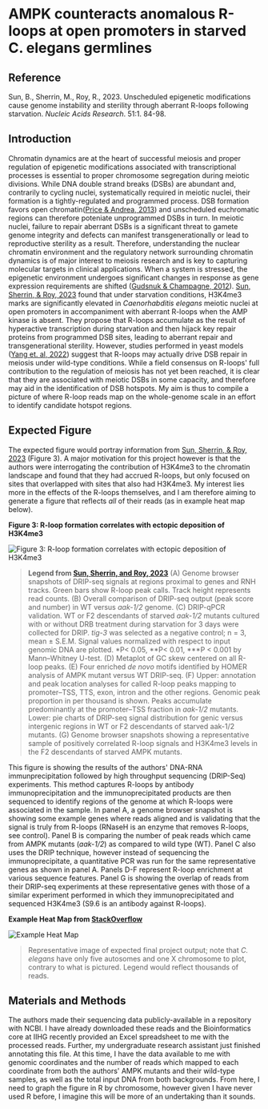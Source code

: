 # AMPK counteracts anomalous R-loops at open promoters in starved C. elegans germlines

## Reference
Sun, B., Sherrin, M., Roy, R., 2023. Unscheduled epigenetic modifications cause 
genome instability and sterility through aberrant R-loops following starvation. 
*Nucleic Acids Research*. 51:1. 84-98. 

## Introduction

Chromatin dynamics are at the heart of successful meiosis and proper regulation of 
epigenetic modifications associated with transcriptional processes is essential to 
proper chromosome segregation during meiotic divisions. While DNA double strand 
breaks (DSBs) are abundant and, contrarily to cycling nuclei, systematically 
required in meiotic nuclei, their formation is a tightly-regulated and programmed 
process. DSB formation favors open chromatin([Price & Andrea, 
2013](https://www.ncbi.nlm.nih.gov/pmc/articles/PMC3670600/)) and unscheduled 
euchromatic regions can therefore poteniate unprogrammed DSBs in turn. In meiotic 
nuclei, failure to repair aberrant DSBs is a significant threat to gamete genome 
integrity and defects can manifest transgenerationally or lead to 
reproductive sterility as a result. Therefore, understanding the nuclear chromatin 
environment and the regulatory network surrounding chromatin dynamics is of major 
interest to meiosis research and is key to capturing molecular targets in clinical 
applications. When a system is stressed, the epigenetic environment undergoes 
significant changes in response as gene expression requirements are shifted ([Gudsnuk 
& Champagne, 2012](https://www.ncbi.nlm.nih.gov/pmc/articles/PMC4021821/)). [Sun, 
Sherrin, & Roy, 2023](https://academic.oup.com/nar/article/51/1/84/68876020) found 
that under starvation conditions, H3K4me3 marks are significantly elevated in 
*Caenorhabditis elegans* meiotic nuclei at open promoters in accompaniment with 
aberrant R-loops when the AMP kinase is absent. They propose that R-loops accumulate 
as the result of hyperactive transcription during starvation and then hijack key 
repair proteins from programmed DSB sites, leading to aberrant repair and 
transgenerational sterility. However, studies performed in yeast models ([Yang et. 
al, 2022](https://www.sciencedirect.com/science/article/pii/S2211124721015916)) 
suggest that R-loops may actually drive DSB repair in meiosis under wild-type conditions. 
While a field consensus on R-loops' full contribution to the regulation of meiosis 
has not yet been reached, it is clear that they are associated with meiotic DSBs in 
some capacity, and therefore may aid in the identification of DSB hotspots. My aim is 
thus to compile a picture of where R-loop reads map on the whole-genome scale in an 
effort to identify candidate hotspot regions.   


## Expected Figure

The expected figure would portray information from [Sun, Sherrin, & Roy, 
2023](https://www.sciencedirect.com/science/article/pii/S2211124721015916) (Figure 
3). A major motivation for this project however is that the authors were interrogating 
the contribution of H3K4me3 to the chromatin landscape and found that they had accrued R-loops, but 
only focused on sites that overlapped with sites that also had H3K4me3. My interest 
lies more in the effects of the R-loops themselves, and I am therefore aiming to 
generate a figure that reflects *all* of their reads (as in example heat map below). 

**Figure 3: R-loop formation correlates with ectopic deposition of
H3K4me3**

![Figure 3: R-loop formation correlates with ectopic deposition of 
H3K4me3](https://oup.silverchair-cdn.com/oup/backfile/Content_public/Journal/nar/51/1/10.1093_nar_gkac1155/2/m_gkac1155fig3.jpeg?Expires=1678997233&Signature=q8YRcMZ3FPyio7jb06-5rSE3nRYj0DYF3ARHtCdA5AkRkfgt0O7VR7C~9suLERQqxDWD8tbsaN0AdLAoiCoBHSWtlZ1D2u-JBlyG712Br9Uc~lTN26ZCww-c8UBNWoYGtySP31RjdPAjrkTKEyCndlA9Qkvqob2FZ7JKMd8DXbyVPlr3UPeSAfqvRQ1hGBzmcvxmut4oP5eGCJCA7M-A1OKGQdJn-p9PUyaVc2MzO12A7bxvSeajJNR~kPS3PqFSMJ-715YBHw2fe67ZOnCZ1Yu3iKcnKjy3NEQ8phFO-p1dot~0Z9083SNL6NgfAyBBNlmwDp-tTfULg1CPgEDMGw__&Key-Pair-Id=APKAIE5G5CRDK6RD3PGA)

> **Legend from [Sun, Sherrin, and Roy, 2023](https://www.sciencedirect.com/science/article/pii/S2211124721015916)** (A) Genome browser snapshots of DRIP-seq signals at regions proximal to 
genes and RNH tracks. Green bars show R-loop peak calls. Track height represents read counts. 
(B) Overall comparison of DRIP-seq output (peak score and number) in WT versus 
*aak-1/2* genome. (C) DRIP-qPCR validation. WT or F2 descendants of starved *aak-1/2* 
mutants cultured with or without DRB treatment during starvation for 3 days were 
collected for DRIP. *tig-3* was selected as a negative control; n = 3, mean ± S.E.M. 
Signal values normalized with respect to input genomic DNA are plotted. *P< 0.05, 
**P< 0.01, ***P < 0.001 by Mann–Whitney U-test. (D) Metaplot of GC skew centered on 
all R-loop peaks. (E) Four enriched *de novo* motifs identified by HOMER analysis of 
AMPK mutant versus WT DRIP-seq. (F) Upper: annotation and peak location analyses for 
called R-loop peaks mapping to promoter–TSS, TTS, exon, intron and the other regions. 
Genomic peak proportion in per thousand is shown. Peaks accumulate predominantly at 
the promoter–TSS fraction in *aak-1/2* mutants. Lower: pie charts of DRIP-seq signal 
distribution for genic versus intergenic regions in WT or F2 descendants of starved 
aak-1/2 mutants. (G) Genome browser snapshots showing a representative sample of 
positively correlated R-loop signals and H3K4me3 levels in the F2 descendants of 
starved AMPK mutants.

This figure is showing the results of the authors' DNA-RNA immunprecipitation 
followed by high throughput sequencing (DRIP-Seq) experiments. This method captures 
R-loops by antibody immunoprecipitation and the immunoprecipitated products are then 
sequenced to identify regions of the genome at which R-loops were associated in the 
sample. In panel A, a genome browser snapshot is showing some example genes where 
reads aligned and is validating that the signal is truly from R-loops (RNaseH is an 
enzyme that removes R-loops, see control). Panel B is comparing the number of peak 
reads which came from AMPK mutants (*aak-1/2*) as compared to wild type (WT). Panel C 
also uses the DRIP technique, however instead of sequencing the immunoprecipitate, a 
quantitative PCR was run for the same representative genes as shown in panel A. 
Panels D-F represent R-loop enrichment at various sequence features. Panel G is 
showing the overlap of reads from their DRIP-seq experiments at these representative 
genes with those of a similar experiment performed in which they immunoprecipitated 
and sequenced H3K4me3 (S9.6 is an antibody against R-loops). 

**Example Heat Map from [StackOverflow](https://i.stack.imgur.com/EpF3I.png)**

![Example Heat Map](https://i.stack.imgur.com/EpF3I.png)

> Representative image of expected final project output; note that *C. elegans* have only five autosomes and one X chromosome to plot, contrary to what is pictured. Legend would reflect thousands of 
reads.

## Materials and Methods

The authors made their sequencing data publicly-available in a repository with NCBI. 
I have already downloaded these reads and the Bioinformatics core at IIHG recently provided 
an Excel spreadsheet to me with the processed reads. Further, my undergraduate 
research assistant just finished annotating this file. At this time, I have the data 
available to me with genomic coordinates and the number of reads which mapped to each 
coordinate from both the authors' AMPK mutants and their wild-type samples, as well 
as the total input DNA from both backgrounds. From here, I need to graph the figure 
in R by chromosome, however given I have never used R before, I imagine this will be 
more of an undertaking than it sounds. 


 

  
 
